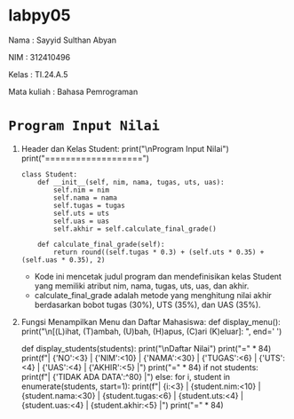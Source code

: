 # labpy05
Nama : Sayyid Sulthan Abyan <p>
NIM : 312410496 <p>
Kelas : TI.24.A.5 <p>
Mata kuliah : Bahasa Pemrograman <p>
# ```Program Input Nilai```
1. Header dan Kelas Student:
       print("\nProgram Input Nilai")
       print("===================")
      
       class Student:
           def __init__(self, nim, nama, tugas, uts, uas):
               self.nim = nim
               self.nama = nama
               self.tugas = tugas
               self.uts = uts
               self.uas = uas
               self.akhir = self.calculate_final_grade()
      
           def calculate_final_grade(self):
               return round((self.tugas * 0.3) + (self.uts * 0.35) + (self.uas * 0.35), 2)
      - Kode ini mencetak judul program dan mendefinisikan kelas Student yang memiliki atribut nim, nama, tugas, uts, uas, dan akhir.
      - calculate_final_grade adalah metode yang menghitung nilai akhir berdasarkan bobot tugas (30%), UTS (35%), dan UAS (35%).
2. Fungsi Menampilkan Menu dan Daftar Mahasiswa:
   def display_menu():
       print("\n[(L)ihat, (T)ambah, (U)bah, (H)apus, (C)ari (K)eluar]: ", end=' ')

   def display_students(students):
       print("\nDaftar Nilai")
       print("=" * 84)
       print(f"| {'NO':<3} | {'NIM':<10} | {'NAMA':<30} | {'TUGAS':<6} | {'UTS':<4} | {'UAS':<4} | {'AKHIR':<5} |")
       print("=" * 84)
       if not students:
          print(f"| {'TIDAK ADA DATA':^80} |")
       else:
           for i, student in enumerate(students, start=1):
               print(f"| {i:<3} | {student.nim:<10} | {student.nama:<30} | {student.tugas:<6} | {student.uts:<4} | {student.uas:<4} | {student.akhir:<5} |")
       print("=" * 84)



   
